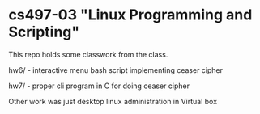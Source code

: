 # cs497-03 "Linux Programming and Scripting"
This repo holds some classwork from the class.

hw6/ - interactive menu bash script implementing ceaser cipher

hw7/ - proper cli program in C for doing ceaser cipher

Other work was just desktop linux administration in Virtual box

